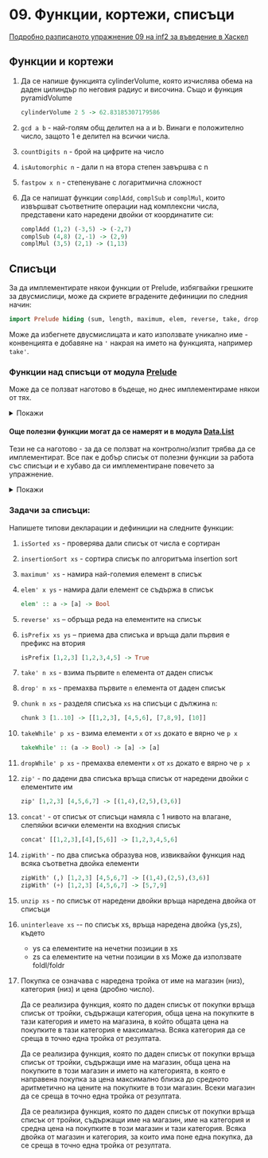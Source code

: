 # 09. Функции, кортежи, списъци

[Подробно разписаното упражнение 09 на inf2 за въведение в Хаскел](https://github.com/triffon/fp-2022-23/blob/main/exercises/inf2/09/README.md#haskell)

## Функции и кортежи

1. Да се напише функцията cylinderVolume, която изчислява обема на даден цилиндър по неговия радиус и височина. Също и функция pyramidVolume
   ```hs
   cylinderVolume 2 5 -> 62.83185307179586
   ```

1. `gcd a b` - най-голям общ делител на а и b. Винаги е положително число, защото 1 е делител на всички числа.

1. `countDigits n` - брой на цифрите на число

1. `isAutomorphic n` - дали n на втора степен завършва с n

1. `fastpow x n` - степенуване с логаритмична сложност

1. Да се напишат функции `complAdd`, `complSub` и `complMul`, които извършват
   съответните операции над комплексни числа, представени като наредени двойки от
   координатите си:

   ```hs
   complAdd (1,2) (-3,5) -> (-2,7)
   complSub (4,8) (2,-1) -> (2,9)
   complMul (3,5) (2,1) -> (1,13)
   ```

## Списъци
За да имплементирате някои функции от Prelude, избягвайки грешките за двусмислици, може да скриете вградените дефиниции по следния начин:
```hs
import Prelude hiding (sum, length, maximum, elem, reverse, take, drop, concat, zipWith)
```
Може да избегнете двусмислицата и като използвате уникално име - конвенцията е добавяне на `'` накрая на името на функцията, например `take'`.


### Функции над списъци от модула [Prelude](https://hackage.haskell.org/package/base-4.16.0.0/docs/Prelude.html#g:13)
Може да се ползват наготово в бъдеще, но днес имплементираме някои от тях.

<details>
  <summary>Покажи</summary>

```hs
(++) :: [a] -> [a] -> [a] -- infixr 5
map :: (a -> b) -> [a] -> [b]
filter :: (a -> Bool) -> [a] -> [a]

head :: [a] -> a
tail :: [a] -> [a]

init :: [a] -> [a]
last :: [a] -> a

(!!) :: [a] -> Int -> a -- infixl 9
null :: [a] -> Bool

length :: [a] -> Int
elem :: Eq a => a -> [a] -> Bool
notElem :: Eq a => a -> [a] -> Bool
reverse :: [a] -> [a]
sum :: Num a => [a] -> a
product :: Num a => [a] -> a
maximum :: Ord a => [a] -> a
minimum :: Ord a => [a] -> a

and :: [Bool] -> Bool
or :: [Bool] -> Bool
any :: (a -> Bool) -> [a] -> Bool
all :: (a -> Bool) -> [a] -> Bool
concat :: [[a]] -> [a]
concatMap :: (a -> [b]) -> [a] -> [b]

iterate :: (a -> a) -> a -> [a]
repeat :: a -> [a]
replicate :: Int -> a -> [a]
cycle :: [a] -> [a]

take :: Int -> [a] -> [a]
drop :: Int -> [a] -> [a]
takeWhile :: (a -> Bool) -> [a] -> [a]
dropWhile :: (a -> Bool) -> [a] -> [a]

span :: (a -> Bool) -> [a] -> ([a], [a])
break :: (a -> Bool) -> [a] -> ([a], [a])
splitAt :: Int -> [a] -> ([a], [a])

lookup :: Eq a => a -> [(a, b)] -> Maybe b

zip :: [a] -> [b] -> [(a, b)]
zip3 :: [a] -> [b] -> [c] -> [(a, b, c)]
zipWith :: (a -> b -> c) -> [a] -> [b] -> [c]
zipWith3 :: (a -> b -> c -> d) -> [a] -> [b] -> [c] -> [d]
unzip :: [(a, b)] -> ([a], [b])
unzip3 :: [(a, b, c)] -> ([a], [b], [c])

lines :: String -> [String]
words :: String -> [String]
unlines :: [String] -> String
unwords :: [String] -> String
```

#### От по-висок ред:
```hs
foldr :: (a -> b -> b) -> b -> [a] -> b
foldl :: (b -> a -> b) -> b -> [a] -> b
foldl' :: (b -> a -> b) -> b -> [a] -> b
foldr1 :: (a -> a -> a) -> [a] -> a
foldl1 :: (a -> a -> a) -> [a] -> a

scanr :: (a -> b -> b) -> b -> [a] -> [b]
scanl :: (b -> a -> b) -> b -> [a] -> [b]
scanr1 :: (a -> a -> a) -> [a] -> [a]
scanl1 :: (a -> a -> a) -> [a] -> [a]
```
</details>

#### Още полезни функции могат да се намерят и в модула [Data.List](https://hackage.haskell.org/package/base-4.16.0.0/docs/Data-List.html#v:intersperse)
Тези не са наготово - за да се ползват на контролно/изпит трябва да се имплементират. Все пак е добър списък от полезни функции за работа със списъци и е хубаво да си имплементиране повечето за упражнение.
<details>
  <summary>Покажи</summary>

  ```haskell
  intersperse :: a -> [a] -> [a]
  intercalate :: [a] -> [[a]] -> [a]
  transpose :: [[a]] -> [[a]]
  subsequences :: [a] -> [[a]]
  permutations :: [a] -> [[a]]

  stripPrefix :: Eq a => [a] -> [a] -> Maybe [a]
  group :: Eq a => [a] -> [[a]]
  inits :: [a] -> [[a]]
  tails :: [a] -> [[a]]

  isPrefixOf :: Eq a => [a] -> [a] -> Bool
  isSuffixOf :: Eq a => [a] -> [a] -> Bool
  isInfixOf :: Eq a => [a] -> [a] -> Bool
  isSubsequenceOf :: Eq a => [a] -> [a] -> Bool

  partition :: (a -> Bool) -> [a] -> ([a], [a])
  elemIndex :: Eq a => a -> [a] -> Maybe Int
  elemIndices :: Eq a => a -> [a] -> [Int]
  findIndex :: (a -> Bool) -> [a] -> Maybe Int
  findIndices :: (a -> Bool) -> [a] -> [Int]

  nub :: Eq a => [a] -> [a]
  delete :: Eq a => a -> [a] -> [a]
  (\\) :: Eq a => [a] -> [a] -> [a] infix 5
  union :: Eq a => [a] -> [a] -> [a]
  intersect :: Eq a => [a] -> [a] -> [a]

  sortOn :: Ord b => (a -> b) -> [a] -> [a]

  nubBy :: (a -> a -> Bool) -> [a] -> [a]
  deleteBy :: (a -> a -> Bool) -> a -> [a] -> [a]
  deleteFirstsBy :: (a -> a -> Bool) -> [a] -> [a] -> [a]
  unionBy :: (a -> a -> Bool) -> [a] -> [a] -> [a]
  intersectBy :: (a -> a -> Bool) -> [a] -> [a] -> [a]
  groupBy :: (a -> a -> Bool) -> [a] -> [[a]]
  sortBy :: (a -> a -> Ordering) -> [a] -> [a]

  maximumBy :: (a -> a -> Ordering) -> [a] -> a
  minimumBy :: (a -> a -> Ordering) -> [a] -> a
  ```
</details>

### Задачи за списъци:

Напишете типови декларации и дефиниции на следните функции:
1. `isSorted xs` - проверява дали списък от числа е сортиран
1. `insertionSort xs` - сортира списък по алгоритъма insertion sort
4. `maximum' xs` - намира най-големия елемент в списък
5. `elem' x ys` - намира дали елемент се съдържа в списък
   ```hs
   elem' :: a -> [a] -> Bool
   ```
6. `reverse' xs` – обръща реда на елементите на списък
7. `isPrefix xs ys` – приема два списъка и връща дали първия е префикс на втория
   ```hs
   isPrefix [1,2,3] [1,2,3,4,5] -> True
   ```
8. `take' n xs` - взима първите `n` елемента от даден списък
9. `drop' n xs` - премахва първите `n` елемента от даден списък
1. `chunk n xs` - разделя списъка `xs` на списъци с дължина `n`:
   ```haskell
   chunk 3 [1..10] -> [[1,2,3], [4,5,6], [7,8,9], [10]]
   ```
8. `takeWhile' p xs` - взима елементи `x` от `xs` докато е вярно че `p x`
   ```haskell
   takeWhile' :: (a -> Bool) -> [a] -> [a]
   ```
9. `dropWhile' p xs` - премахва елементи `x` от `xs` докато е вярно че `p x`
10. `zip'` - по дадени два списъка връща списък от наредени двойки с елементите им
    ```hs
    zip' [1,2,3] [4,5,6,7] -> [(1,4),(2,5),(3,6)]
    ```
11. `concat'` - от списък от списъци намяла с 1 нивото на влагане, слепяйки всички елементи на входния списък
    ```hs
    concat' [[1,2,3],[4],[5,6]] -> [1,2,3,4,5,6]
    ```
12. `zipWith'` - по два списъка образува нов, извиквайки функция над всяка съответна двойка елементи
    ```hs
    zipWith' (,) [1,2,3] [4,5,6,7] -> [(1,4),(2,5),(3,6)]
    zipWith' (+) [1,2,3] [4,5,6,7] -> [5,7,9]
    ```
1. `unzip xs` - по списък от наредени двойки връща наредена двойка от списъци

1. `uninterleave xs` -- по списък xs, връща наредена двойка (ys,zs), където
   - ys са елементите на нечетни позиции в xs
   - zs са елементите на четни позиции в xs
   Може да използвате foldl/foldr

1. Покупка се означава с наредена тройка от име на магазин (низ), категория (низ) и цена (дробно число).

   Да се реализира функция, която по даден списък от покупки връща списък от тройки, съдържащи категория, обща цена на покупките в тази категория и името на магазина, в който общата цена на покупките в тази категория е максимална. Всяка категория да се среща в точно една тройка от резултата.

   Да се реализира функция, която по даден списък от покупки връща списък от тройки, съдържащи име на магазин, обща цена на покупките в този магазин и името на категорията, в която е направена покупка за цена максимално близка до средното аритметично на цените на покупките в този магазин. Всеки магазин да се среща в точно една тройка от резултата.

   Да се реализира функция, която по даден списък от покупки връща списък от тройки, съдържащи име на магазин, име на категория и средна цена на покупките в този магазин и тази категория. Всяка двойка от магазин и категория, за които има поне една покупка, да се среща в точно една тройка от резултата.